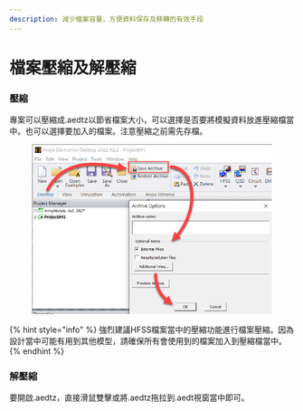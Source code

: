 ```yaml
---
description: 減少檔案容量，方便資料保存及移轉的有效手段
---
```


# 檔案壓縮及解壓縮

### 壓縮

專案可以壓縮成.aedtz以節省檔案大小，可以選擇是否要將模擬資料放進壓縮檔當中。也可以選擇要加入的檔案。注意壓縮之前需先存檔。

<figure><img src="../.gitbook/assets/image (13).png" alt=""><figcaption></figcaption></figure>

{% hint style="info" %}
強烈建議HFSS檔案當中的壓縮功能進行檔案壓縮。因為設計當中可能有用到其他模型，請確保所有會使用到的檔案加入到壓縮檔當中。
{% endhint %}

### 解壓縮

要開啟.aedtz，直接滑鼠雙擊或將.aedtz拖拉到.aedt視窗當中即可。

